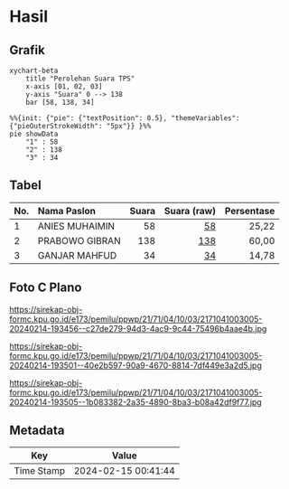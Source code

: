 # Hasil

## Grafik

```mermaid
xychart-beta
    title "Perolehan Suara TPS"
    x-axis [01, 02, 03]
    y-axis "Suara" 0 --> 138
    bar [58, 138, 34]
```

```mermaid
%%{init: {"pie": {"textPosition": 0.5}, "themeVariables": {"pieOuterStrokeWidth": "5px"}} }%%
pie showData
    "1" : 58
    "2" : 138
    "3" : 34
```

## Tabel

| No. | Nama Paslon    | Suara | Suara (raw) | Persentase |
|:--- |:-------------- | -----:| -----------:| ----------:|
| 1   | ANIES MUHAIMIN | 58    | [58][p-1]   | 25,22      |
| 2   | PRABOWO GIBRAN | 138   | [138][p-2]  | 60,00      |
| 3   | GANJAR MAHFUD  | 34    | [34][p-3]   | 14,78      |


[p-1]: https://github.com/gigit-pemilu/pemilu-2024-21-kepulauan-riau/blob/main/pilpres/hitung-suara/sub/21-kepulauan-riau/sub/71-kota-batam/sub/04-nongsa/sub/1003-kabil/sub/005-tps/sub/paslon-1.txt
[p-2]: https://github.com/gigit-pemilu/pemilu-2024-21-kepulauan-riau/blob/main/pilpres/hitung-suara/sub/21-kepulauan-riau/sub/71-kota-batam/sub/04-nongsa/sub/1003-kabil/sub/005-tps/sub/paslon-2.txt
[p-3]: https://github.com/gigit-pemilu/pemilu-2024-21-kepulauan-riau/blob/main/pilpres/hitung-suara/sub/21-kepulauan-riau/sub/71-kota-batam/sub/04-nongsa/sub/1003-kabil/sub/005-tps/sub/paslon-3.txt

## Foto C Plano

https://sirekap-obj-formc.kpu.go.id/e173/pemilu/ppwp/21/71/04/10/03/2171041003005-20240214-193456--c27de279-94d3-4ac9-9c44-75496b4aae4b.jpg

https://sirekap-obj-formc.kpu.go.id/e173/pemilu/ppwp/21/71/04/10/03/2171041003005-20240214-193501--40e2b597-90a9-4670-8814-7df449e3a2d5.jpg

https://sirekap-obj-formc.kpu.go.id/e173/pemilu/ppwp/21/71/04/10/03/2171041003005-20240214-193505--1b083382-2a35-4890-8ba3-b08a42df9f77.jpg


## Metadata

| Key        | Value               |
| ---------- | ------------------- |
| Time Stamp | 2024-02-15 00:41:44 |




